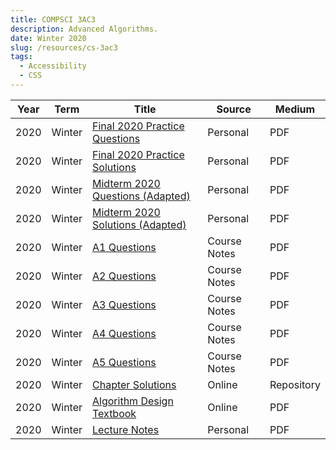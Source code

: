```yaml
---
title: COMPSCI 3AC3
description: Advanced Algorithms.
date: Winter 2020
slug: /resources/cs-3ac3
tags:
  - Accessibility
  - CSS
---
```


<table>
  <thead>
    <tr>
      <th>Year</th>
      <th>Term</th>
      <th>Title</th>
      <th className="hide-on-mobile">Source</th>
      <th className="hide-on-mobile">Medium</th>
    </tr>
  </thead>
  <tbody>
    <tr>
      <td class="overline date">2020</td>
      <td class="overline date">Winter</td>
      <td class="title">
       <a href="https://1drv.ms/b/s!Arov9257fZF62xHxZ3YkIJK5EAbr?e=0aggkx" target="_blank">
          Final 2020 Practice Questions
        </a>
      </td>
      <td class="hide-on-mobile">Personal</td>
      <td class="overline hide-on-mobile">PDF</td>
    </tr>
    <tr>
      <td class="overline date">2020</td>
      <td class="overline date">Winter</td>
      <td class="title">
       <a href="https://1drv.ms/b/s!Arov9257fZF62xBfwN-M0O09HeUx?e=AdLuhy" target="_blank">
          Final 2020 Practice Solutions
        </a>
      </td>
      <td class="hide-on-mobile">Personal</td>
      <td class="overline hide-on-mobile">PDF</td>
    </tr>
    <tr>
      <td class="overline date">2020</td>
      <td class="overline date">Winter</td>
      <td class="title">
       <a href="https://1drv.ms/b/s!Arov9257fZF64EFhHI7ci9_xFGkb?e=1FI9HF" target="_blank">
          Midterm 2020 Questions (Adapted)
        </a>
      </td>
      <td class="hide-on-mobile">Personal</td>
      <td class="overline hide-on-mobile">PDF</td>
    </tr>
    <tr>
      <td class="overline date">2020</td>
      <td class="overline date">Winter</td>
      <td class="title">
       <a href="https://1drv.ms/b/s!Arov9257fZF64Eik5LtJaBd1-N-x?e=uFCMcV" target="_blank">
          Midterm 2020 Solutions (Adapted)
        </a>
      </td>
      <td class="hide-on-mobile">Personal</td>
      <td class="overline hide-on-mobile">PDF</td>
    </tr>
    <tr>
      <td class="overline date">2020</td>
      <td class="overline date">Winter</td>
      <td class="title">
       <a href="https://1drv.ms/b/s!Arov9257fZF6xyExj5NpZfEkZIIC?e=8t4AOM" target="_blank">
          A1 Questions
        </a>
      </td>
      <td class="hide-on-mobile">Course Notes</td>
      <td class="overline hide-on-mobile">PDF</td>
    </tr>
    <tr>
      <td class="overline date">2020</td>
      <td class="overline date">Winter</td>
      <td class="title">
       <a href="https://1drv.ms/b/s!Arov9257fZF6x0li06Kdz_vgqXkI?e=mWcsOq" target="_blank">
          A2 Questions
        </a>
      </td>
      <td class="hide-on-mobile">Course Notes</td>
      <td class="overline hide-on-mobile">PDF</td>
    </tr>
    <tr>
      <td class="overline date">2020</td>
      <td class="overline date">Winter</td>
      <td class="title">
       <a href="https://1drv.ms/b/s!Arov9257fZF6yAEIL1vE1pw5-_bO?e=giogop" target="_blank">
          A3 Questions
        </a>
      </td>
      <td class="hide-on-mobile">Course Notes</td>
      <td class="overline hide-on-mobile">PDF</td>
    </tr>
    <tr>
      <td class="overline date">2020</td>
      <td class="overline date">Winter</td>
      <td class="title">
       <a href="https://1drv.ms/b/s!Arov9257fZF64EyVtrdbobpxbYZU?e=qfVZLD" target="_blank">
          A4 Questions
        </a>
      </td>
      <td class="hide-on-mobile">Course Notes</td>
      <td class="overline hide-on-mobile">PDF</td>
    </tr>
    <tr>
      <td class="overline date">2020</td>
      <td class="overline date">Winter</td>
      <td class="title">
       <a href="https://1drv.ms/b/s!Arov9257fZF64E0P_n5NaZj4G3sV?e=gVsMZn" target="_blank">
          A5 Questions
        </a>
      </td>
      <td class="hide-on-mobile">Course Notes</td>
      <td class="overline hide-on-mobile">PDF</td>
    </tr>
    <tr>
      <td class="overline date">2020</td>
      <td class="overline date">Winter</td>
      <td class="title">
       <a href="https://github.com/mathiasuy/Soluciones-Klenberg" target="_blank">
          Chapter Solutions
        </a>
      </td>
      <td class="hide-on-mobile">Online</td>
      <td class="overline hide-on-mobile">Repository</td>
    </tr>
    <tr>
      <td class="overline date">2020</td>
      <td class="overline date">Winter</td>
      <td class="title">
       <a href="https://1drv.ms/b/s!Arov9257fZF6xxOZ7wmjnBycjE_M?e=IeHFsU" target="_blank">
          Algorithm Design Textbook
        </a>
      </td>
      <td class="hide-on-mobile">Online</td>
      <td class="overline hide-on-mobile">PDF</td>
    </tr>
    <tr>
      <td class="overline date">2020</td>
      <td class="overline date">Winter</td>
      <td class="title">
       <a href="https://1drv.ms/u/s!Arov9257fZF6xx3qD-eFymW-PrCW?e=AqBFuK" target="_blank">
          Lecture Notes
        </a>
      </td>
      <td class="hide-on-mobile">Personal</td>
      <td class="overline hide-on-mobile">PDF</td>
    </tr>

  </tbody>
</table>
